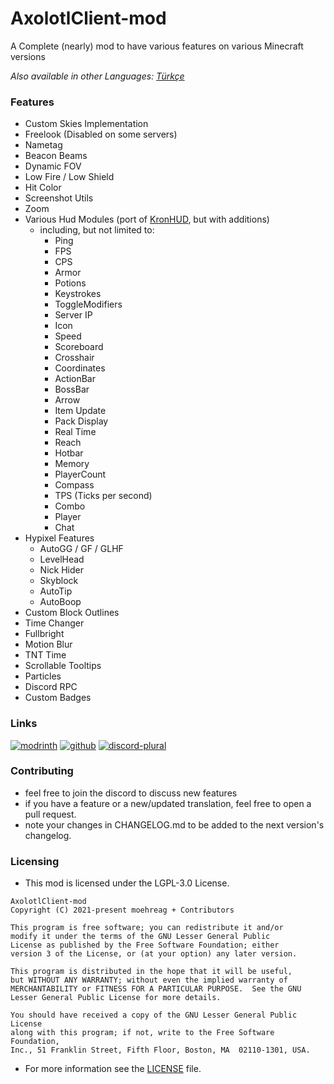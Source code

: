 # AxolotlClient-mod

A Complete (nearly) mod to have various features on various Minecraft versions

*Also available in other Languages: [Türkçe](doc/README-tr.md)*

### Features

- Custom Skies Implementation
- Freelook (Disabled on some servers)
- Nametag
- Beacon Beams
- Dynamic FOV
- Low Fire / Low Shield
- Hit Color
- Screenshot Utils
- Zoom
- Various Hud Modules (port of [KronHUD](https://github.com/DarkKronicle/KronHUD), but with additions)
    - including, but not limited to:
        - Ping
        - FPS
        - CPS
        - Armor
        - Potions
        - Keystrokes
        - ToggleModifiers
        - Server IP
        - Icon
        - Speed
        - Scoreboard
        - Crosshair
        - Coordinates
        - ActionBar
        - BossBar
        - Arrow
        - Item Update
        - Pack Display
        - Real Time
        - Reach
        - Hotbar
        - Memory
        - PlayerCount
        - Compass
        - TPS (Ticks per second)
        - Combo
        - Player
        - Chat
- Hypixel Features
    - AutoGG / GF / GLHF
    - LevelHead
    - Nick Hider
    - Skyblock
    - AutoTip
    - AutoBoop
- Custom Block Outlines
- Time Changer
- Fullbright
- Motion Blur
- TNT Time
- Scrollable Tooltips
- Particles
- Discord RPC
- Custom Badges

### Links

[![modrinth](https://cdn.jsdelivr.net/npm/@intergrav/devins-badges@2/assets/cozy/available/modrinth_64h.png)](https://modrinth.com/mod/axolotlclient)
[![github](https://cdn.jsdelivr.net/npm/@intergrav/devins-badges@2/assets/cozy/available/github_64h.png)](https://github.com/AxolotlClient/AxolotlClient-mod/releases)
[![discord-plural](https://cdn.jsdelivr.net/npm/@intergrav/devins-badges@3/assets/cozy/social/discord-plural_64h.png)](https://discord.gg/WyMjeX3vka)

### Contributing

- feel free to join the discord to discuss new features
- if you have a feature or a new/updated translation, feel free to open a pull request.
- note your changes in CHANGELOG.md to be added to the next version's changelog.

### Licensing

- This mod is licensed under the LGPL-3.0 License.

```
AxolotlClient-mod
Copyright (C) 2021-present moehreag + Contributors

This program is free software; you can redistribute it and/or
modify it under the terms of the GNU Lesser General Public
License as published by the Free Software Foundation; either
version 3 of the License, or (at your option) any later version.

This program is distributed in the hope that it will be useful,
but WITHOUT ANY WARRANTY; without even the implied warranty of
MERCHANTABILITY or FITNESS FOR A PARTICULAR PURPOSE.  See the GNU
Lesser General Public License for more details.

You should have received a copy of the GNU Lesser General Public License
along with this program; if not, write to the Free Software Foundation,
Inc., 51 Franklin Street, Fifth Floor, Boston, MA  02110-1301, USA.
```

- For more information see the [LICENSE](LICENSE) file.
